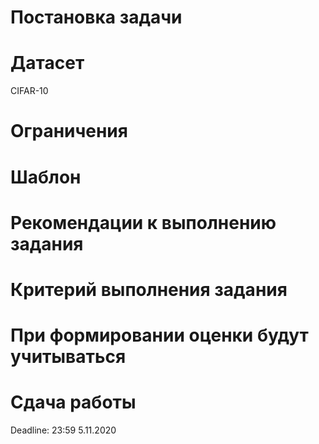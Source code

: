 # Постановка задачи



# Датасет

CIFAR-10

# Ограничения


# Шаблон


# Рекомендации к выполнению задания


# Критерий выполнения задания


# При формировании оценки будут учитываться


# Сдача работы

Deadline: 23:59 5.11.2020